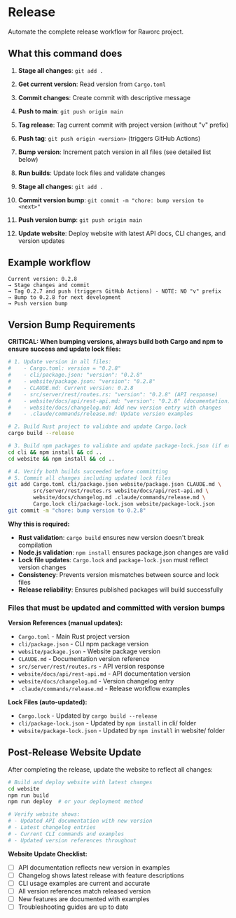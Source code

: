 # Release

Automate the complete release workflow for Raworc project.

## What this command does

1. **Stage all changes**: `git add .`
2. **Get current version**: Read version from `Cargo.toml`
3. **Commit changes**: Create commit with descriptive message
4. **Push to main**: `git push origin main`
5. **Tag release**: Tag current commit with project version (without "v" prefix)
6. **Push tag**: `git push origin <version>` (triggers GitHub Actions)

7. **Bump version**: Increment patch version in all files (see detailed list below)
8. **Run builds**: Update lock files and validate changes
9. **Stage all changes**: `git add .`
10. **Commit version bump**: `git commit -m "chore: bump version to <next>"`
11. **Push version bump**: `git push origin main`
12. **Update website**: Deploy website with latest API docs, CLI changes, and version updates

## Example workflow

```
Current version: 0.2.8
→ Stage changes and commit
→ Tag 0.2.7 and push (triggers GitHub Actions) - NOTE: NO "v" prefix
→ Bump to 0.2.8 for next development
→ Push version bump
```

## Version Bump Requirements

**CRITICAL: When bumping versions, always build both Cargo and npm to ensure success and update lock files:**

```bash
# 1. Update version in all files:
#    - Cargo.toml: version = "0.2.8"
#    - cli/package.json: "version": "0.2.8"  
#    - website/package.json: "version": "0.2.8"
#    - CLAUDE.md: Current version: 0.2.8
#    - src/server/rest/routes.rs: "version": "0.2.8" (API response)
#    - website/docs/api/rest-api.md: "version": "0.2.8" (documentation)
#    - website/docs/changelog.md: Add new version entry with changes
#    - .claude/commands/release.md: Update version examples

# 2. Build Rust project to validate and update Cargo.lock
cargo build --release

# 3. Build npm packages to validate and update package-lock.json (if exists)
cd cli && npm install && cd ..
cd website && npm install && cd ..

# 4. Verify both builds succeeded before committing
# 5. Commit all changes including updated lock files
git add Cargo.toml cli/package.json website/package.json CLAUDE.md \
        src/server/rest/routes.rs website/docs/api/rest-api.md \
        website/docs/changelog.md .claude/commands/release.md \
        Cargo.lock cli/package-lock.json website/package-lock.json
git commit -m "chore: bump version to 0.2.8"
```

**Why this is required:**
- **Rust validation**: `cargo build` ensures new version doesn't break compilation
- **Node.js validation**: `npm install` ensures package.json changes are valid
- **Lock file updates**: `Cargo.lock` and `package-lock.json` must reflect version changes
- **Consistency**: Prevents version mismatches between source and lock files
- **Release reliability**: Ensures published packages will build successfully

### Files that must be updated and committed with version bumps

**Version References (manual updates):**
- `Cargo.toml` - Main Rust project version
- `cli/package.json` - CLI npm package version
- `website/package.json` - Website package version
- `CLAUDE.md` - Documentation version reference
- `src/server/rest/routes.rs` - API version response
- `website/docs/api/rest-api.md` - API documentation version
- `website/docs/changelog.md` - Version changelog entry
- `.claude/commands/release.md` - Release workflow examples

**Lock Files (auto-updated):**
- `Cargo.lock` - Updated by `cargo build --release`
- `cli/package-lock.json` - Updated by `npm install` in cli/ folder
- `website/package-lock.json` - Updated by `npm install` in website/ folder

## Post-Release Website Update

After completing the release, update the website to reflect all changes:

```bash
# Build and deploy website with latest changes
cd website
npm run build
npm run deploy  # or your deployment method

# Verify website shows:
# - Updated API documentation with new version
# - Latest changelog entries
# - Current CLI commands and examples
# - Updated version references throughout
```

**Website Update Checklist:**
- [ ] API documentation reflects new version in examples
- [ ] Changelog shows latest release with feature descriptions
- [ ] CLI usage examples are current and accurate
- [ ] All version references match released version
- [ ] New features are documented with examples
- [ ] Troubleshooting guides are up to date
